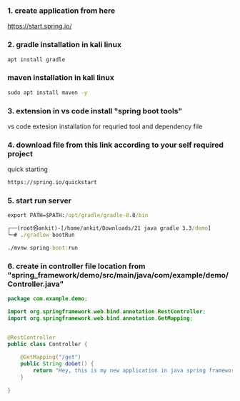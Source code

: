 ### 1. create application from here 
https://start.spring.io/

### 2. gradle installation in kali linux
```cmd
apt install gradle
```
 ### maven installation in kali linux
```cmd
sudo apt install maven -y
```
### 3. extension in vs code install "spring boot tools"
vs code extesion installation for requried tool and dependency file

### 4. download file from this link according to your self required project

quick starting
```cmd
https://spring.io/quickstart
```
### 5. start run server
```cmd
export PATH=$PATH:/opt/gradle/gradle-8.8/bin
```

```cmd
┌──(root㉿ankit)-[/home/ankit/Downloads/21 java gradle 3.3/demo]
└─# ./gradlew bootRun
```
```cmd
./mvnw spring-boot:run
```

### 6. create in controller file location from "spring_framework/demo/src/main/java/com/example/demo/Controller.java"
```java
package com.example.demo;

import org.springframework.web.bind.annotation.RestController;
import org.springframework.web.bind.annotation.GetMapping;


@RestController 
public class Controller {
    
    @GetMapping("/get")
    public String doGet() {
        return "Hey, this is my new application in java spring framework";
    }
    
}
```
